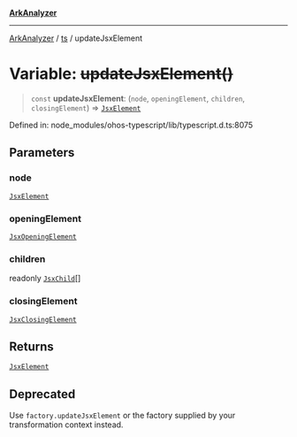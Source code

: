 [**ArkAnalyzer**](../../../../README.md)

***

[ArkAnalyzer](../../../../globals.md) / [ts](../README.md) / updateJsxElement

# Variable: ~~updateJsxElement()~~

> `const` **updateJsxElement**: (`node`, `openingElement`, `children`, `closingElement`) => [`JsxElement`](../interfaces/JsxElement.md)

Defined in: node\_modules/ohos-typescript/lib/typescript.d.ts:8075

## Parameters

### node

[`JsxElement`](../interfaces/JsxElement.md)

### openingElement

[`JsxOpeningElement`](../interfaces/JsxOpeningElement.md)

### children

readonly [`JsxChild`](../type-aliases/JsxChild.md)[]

### closingElement

[`JsxClosingElement`](../interfaces/JsxClosingElement.md)

## Returns

[`JsxElement`](../interfaces/JsxElement.md)

## Deprecated

Use `factory.updateJsxElement` or the factory supplied by your transformation context instead.
